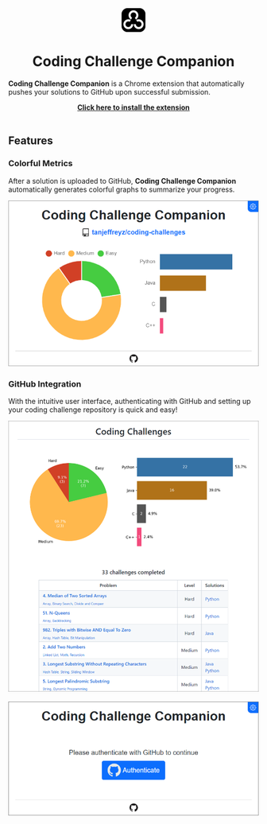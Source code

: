 <div align="center">
  <a href="https://chrome.google.com/webstore/detail/coding-challenge-companio/lkfbnbclahofpbalfjcccpdimjadbboj">
    <img src="resources/icons/thick/icon-48px.png" />
  </a>
  <h1>Coding Challenge Companion</h1>
</div>

**Coding Challenge Companion** is a Chrome extension that automatically pushes your solutions to GitHub upon successful submission.

<div align="center">
  <a href="https://chrome.google.com/webstore/detail/coding-challenge-companio/lkfbnbclahofpbalfjcccpdimjadbboj">
    <b>Click here to install the extension</b>
  </a>
</div>

<br>


## Features
### Colorful Metrics
After a solution is uploaded to GitHub, **Coding Challenge Companion** automatically generates colorful graphs to summarize your progress.

<div align="center">
  <img src="resources/images/main_page.png" width="600px" />
</div>


### GitHub Integration
With the intuitive user interface, authenticating with GitHub and setting up your coding challenge repository is quick and easy!

<div align="center">
  <img src="resources/images/example_repo.png" width="600px" />
  <br><br>
  <img src="resources/images/authentication_page.png" width="600px" />
</div>
